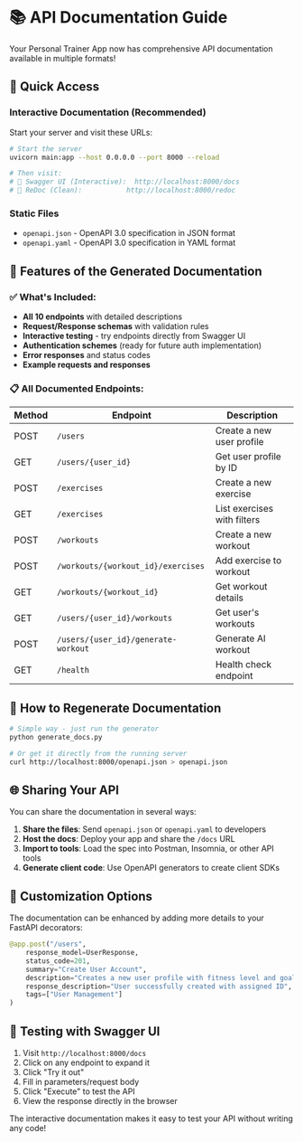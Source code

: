 # 📚 API Documentation Guide

Your Personal Trainer App now has comprehensive API documentation available in multiple formats!

## 🎯 Quick Access

### Interactive Documentation (Recommended)
Start your server and visit these URLs:

```bash
# Start the server
uvicorn main:app --host 0.0.0.0 --port 8000 --reload

# Then visit:
# 🌟 Swagger UI (Interactive):  http://localhost:8000/docs
# 📖 ReDoc (Clean):           http://localhost:8000/redoc
```

### Static Files
- `openapi.json` - OpenAPI 3.0 specification in JSON format
- `openapi.yaml` - OpenAPI 3.0 specification in YAML format

## 🚀 Features of the Generated Documentation

### ✅ What's Included:
- **All 10 endpoints** with detailed descriptions
- **Request/Response schemas** with validation rules
- **Interactive testing** - try endpoints directly from Swagger UI
- **Authentication schemes** (ready for future auth implementation)
- **Error responses** and status codes
- **Example requests and responses**

### 📋 All Documented Endpoints:

| Method | Endpoint | Description |
|--------|----------|-------------|
| POST | `/users` | Create a new user profile |
| GET | `/users/{user_id}` | Get user profile by ID |
| POST | `/exercises` | Create a new exercise |
| GET | `/exercises` | List exercises with filters |
| POST | `/workouts` | Create a new workout |
| POST | `/workouts/{workout_id}/exercises` | Add exercise to workout |
| GET | `/workouts/{workout_id}` | Get workout details |
| GET | `/users/{user_id}/workouts` | Get user's workouts |
| POST | `/users/{user_id}/generate-workout` | Generate AI workout |
| GET | `/health` | Health check endpoint |

## 🔧 How to Regenerate Documentation

```bash
# Simple way - just run the generator
python generate_docs.py

# Or get it directly from the running server
curl http://localhost:8000/openapi.json > openapi.json
```

## 🌐 Sharing Your API

You can share the documentation in several ways:

1. **Share the files**: Send `openapi.json` or `openapi.yaml` to developers
2. **Host the docs**: Deploy your app and share the `/docs` URL
3. **Import to tools**: Load the spec into Postman, Insomnia, or other API tools
4. **Generate client code**: Use OpenAPI generators to create client SDKs

## 🎨 Customization Options

The documentation can be enhanced by adding more details to your FastAPI decorators:

```python
@app.post("/users", 
    response_model=UserResponse, 
    status_code=201,
    summary="Create User Account",
    description="Creates a new user profile with fitness level and goals",
    response_description="User successfully created with assigned ID",
    tags=["User Management"]
)
```

## 📱 Testing with Swagger UI

1. Visit `http://localhost:8000/docs`
2. Click on any endpoint to expand it
3. Click "Try it out" 
4. Fill in parameters/request body
5. Click "Execute" to test the API
6. View the response directly in the browser

The interactive documentation makes it easy to test your API without writing any code!